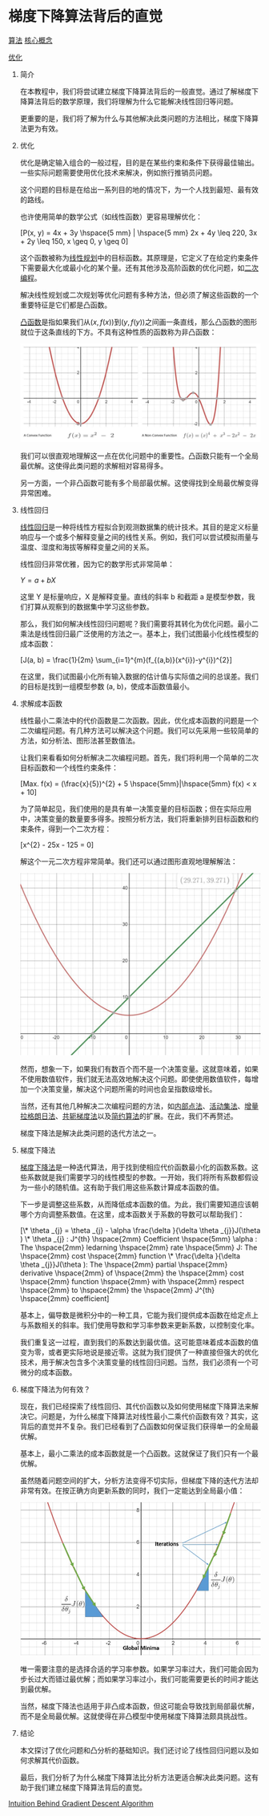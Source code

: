 # 梯度下降算法背后的直觉

[算法](https://www.baeldung.com/cs/category/algorithms) [核心概念](https://www.baeldung.com/cs/category/core-concepts)

[优化](https://www.baeldung.com/cs/tag/optimization)

1. 简介

    在本教程中，我们将尝试建立梯度下降算法背后的一般直觉。通过了解梯度下降算法背后的数学原理，我们将理解为什么它能解决线性回归等问题。

    更重要的是，我们将了解为什么与其他解决此类问题的方法相比，梯度下降算法更为有效。

2. 优化

    优化是确定输入组合的一般过程，目的是在某些约束和条件下获得最佳输出。一些实际问题需要使用优化技术来解决，例如旅行推销员问题。

    这个问题的目标是在给出一系列目的地的情况下，为一个人找到最短、最有效的路线。

    也许使用简单的数学公式（如线性函数）更容易理解优化：

    \[P(x, y) = 4x + 3y \hspace{5 mm} | \hspace{5 mm} 2x + 4y \leq 220, 3x + 2y \leq 150, x \geq 0, y \geq 0\]

    这个函数被称为[线性规划](https://en.wikipedia.org/wiki/Linear_programming)中的目标函数。其原理是，它定义了在给定约束条件下需要最大化或最小化的某个量。还有其他涉及高阶函数的优化问题，如[二次编程](https://en.wikipedia.org/wiki/Quadratic_programming)。

    解决线性规划或二次规划等优化问题有多种方法，但必须了解这些函数的一个重要特征是它们都是凸函数。

    [凸函数](https://en.wikipedia.org/wiki/Convex_function)是指如果我们从$(x, f(x))$到$(y, f(y))$之间画一条直线，那么凸函数的图形就位于这条直线的下方。不具有这种性质的函数称为非凸函数：

    ![凸函数-非凸函数](pic/Convex-Non-Convex-Functions-1024x419-1.jpg)

    我们可以很直观地理解这一点在优化问题中的重要性。凸函数只能有一个全局最优解。这使得此类问题的求解相对容易得多。

    另一方面，一个非凸函数可能有多个局部最优解。这使得找到全局最优解变得异常困难。

3. 线性回归

    [线性回归](https://en.wikipedia.org/wiki/Linear_regression)是一种将线性方程拟合到观测数据集的统计技术。其目的是定义标量响应与一个或多个解释变量之间的线性关系。例如，我们可以尝试模拟雨量与温度、湿度和海拔等解释变量之间的关系。

    线性回归非常优雅，因为它的数学形式非常简单：

    $Y = a + bX$

    这里 Y 是标量响应，X 是解释变量。直线的斜率 b 和截距 a 是模型参数，我们打算从观察到的数据集中学习这些参数。

    那么，我们如何解决线性回归问题呢？我们需要将其转化为优化问题。最小二乘法是线性回归最广泛使用的方法之一。基本上，我们试图最小化线性模型的成本函数：

    \[J(a, b) = \frac{1}{2m} \sum_{i=1}^{m}(f_{(a,b)}(x^{i})-y^{i})^{2}\]

    在这里，我们试图最小化所有输入数据的估计值与实际值之间的总误差。我们的目标是找到一组模型参数 (a, b)，使成本函数值最小。

4. 求解成本函数

    线性最小二乘法中的代价函数是二次函数。因此，优化成本函数的问题是一个二次编程问题。有几种方法可以解决这个问题。我们可以先采用一些较简单的方法，如分析法、图形法甚至数值法。

    让我们来看看如何分析解决二次编程问题。首先，我们将利用一个简单的二次目标函数和一个线性约束条件：

    \[Max. f(x) = (\frac{x}{5})^{2} + 5 \hspace{5mm}|\hspace{5mm} f(x) < x + 10\]

    为了简单起见，我们使用的是具有单一决策变量的目标函数；但在实际应用中，决策变量的数量要多得多。按照分析方法，我们将重新排列目标函数和约束条件，得到一个二次方程：

    \[x^{2} - 25x - 125 = 0\]

    解这个一元二次方程非常简单。我们还可以通过图形直观地理解解法：

    ![一元二次方程编程](pic/Quadratic-Programming-1024x774.jpg)

    然而，想象一下，如果我们有数百个而不是一个决策变量。这就意味着，如果不使用数值软件，我们就无法高效地解决这个问题。即使使用数值软件，每增加一个决策变量，解决这个问题所需的时间也会呈指数级增长。

    当然，还有其他几种解决二次编程问题的方法，如[内部点法](https://en.wikipedia.org/wiki/Interior-point_method)、[活动集法](https://en.wikipedia.org/wiki/Active-set_method)、[增量拉格朗日法](https://en.wikipedia.org/wiki/Augmented_Lagrangian_method)、[共轭梯度法](https://en.wikipedia.org/wiki/Conjugate_gradient_method)以及[简约算法](https://en.wikipedia.org/wiki/Simplex_algorithm)的扩展。在此，我们不再赘述。

    梯度下降法是解决此类问题的迭代方法之一。

5. 梯度下降法

    [梯度下降法](https://en.wikipedia.org/wiki/Gradient_descent)是一种迭代算法，用于找到使相应代价函数最小化的函数系数。这些系数就是我们需要学习的线性模型的参数。一开始，我们将所有系数都假设为一些小的随机值。这有助于我们用这些系数计算成本函数的值。

    下一步是调整这些系数，从而降低成本函数的值。为此，我们需要知道应该朝哪个方向调整系数值。在这里，成本函数关于系数的导数可以帮助我们：

    \[\\* \theta _{j} = \theta _{j} - \alpha \frac{\delta }{\delta \theta _{j}}J(\theta ) \\* \theta _{j} : J^{th} \hspace{2mm} Coefficient \hspace{5mm} \alpha : The \hspace{2mm} ledarning \hspace{2mm} rate \hspace{5mm} J: The \hspace{2mm} cost \hspace{2mm} function \\* \frac{\delta }{\delta \theta _{j}}J(\theta ): The \hspace{2mm} partial \hspace{2mm} derivative \hspace{2mm} of \hspace{2mm} the \hspace{2mm} cost \hspace{2mm} function \hspace{2mm} with \hspace{2mm} respect \hspace{2mm} to \hspace{2mm} the \hspace{2mm} J^{th} \hspace{2mm} coefficient\]

    基本上，偏导数是微积分中的一种工具，它能为我们提供成本函数在给定点上与系数相关的斜率。我们使用导数和学习率参数来更新系数，以控制变化率。

    我们重复这一过程，直到我们的系数达到最优值。这可能意味着成本函数的值变为零，或者更实际地说是接近零。这就为我们提供了一种直接但强大的优化技术，用于解决包含多个决策变量的线性回归问题。当然，我们必须有一个可微分的成本函数。

6. 梯度下降法为何有效？

    现在，我们已经探索了线性回归、其代价函数以及如何使用梯度下降算法来解决它。问题是，为什么梯度下降算法对线性最小二乘代价函数有效？其实，这背后的直觉并不复杂。我们已经看到了凸函数如何保证我们获得单一的全局最优解。

    基本上，最小二乘法的成本函数就是一个凸函数。这就保证了我们只有一个最优解。

    虽然随着问题空间的扩大，分析方法变得不切实际，但梯度下降的迭代方法却非常有效。在按正确方向更新系数的同时，我们一定能达到全局最小值：

    ![梯度下降法](pic/Gradient-Descent.jpg)

    唯一需要注意的是选择合适的学习率参数。如果学习率过大，我们可能会因为步长过大而错过最优解；而如果学习率过小，我们可能需要更长的时间才能达到最优解。

    当然，梯度下降法也适用于非凸成本函数，但这可能会导致找到局部最优解，而不是全局最优解。这就使得在非凸模型中使用梯度下降算法颇具挑战性。

7. 结论

    本文探讨了优化问题和凸分析的基础知识。我们还讨论了线性回归问题以及如何求解其代价函数。

    最后，我们分析了为什么梯度下降算法比分析方法更适合解决此类问题。这有助于我们建立梯度下降算法背后的直觉。

[Intuition Behind Gradient Descent Algorithm](https://www.baeldung.com/cs/understanding-gradient-descent)
